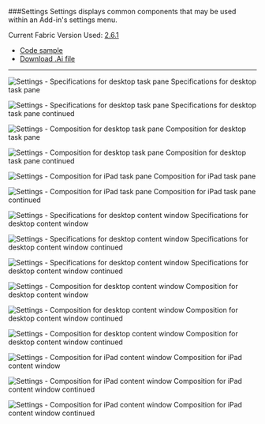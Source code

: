 ###Settings
Settings displays common components that may be used within an Add-in's settings menu.

Current Fabric Version Used: [2.6.1](https://github.com/OfficeDev/office-ui-fabric-core/releases/tag/2.6.1)

* [Code sample](https://github.com/OfficeDev/Office-Add-in-UX-Design-Patterns-Code/tree/master/templates/settings)
* [Download .Ai file](https://github.com/OfficeDev/Office-Add-in-UX-Design-Patterns/blob/master/Patterns/Source%20Files/Settings.ai?raw=true)

***

![Settings - Specifications for desktop task pane](https://raw.githubusercontent.com/OfficeDev/Office-Add-in-UX-Design-Patterns/master/Patterns/Assets/Settings/Settings_Desktop_Task_Pane_Callouts.png)
Specifications for desktop task pane 


![Settings - Specifications for desktop task pane](https://raw.githubusercontent.com/OfficeDev/Office-Add-in-UX-Design-Patterns/master/Patterns/Assets/Settings/Settings_Desktop_Task_Pane_Callouts_2.png)
Specifications for desktop task pane continued


![Settings - Composition for desktop task pane](https://raw.githubusercontent.com/OfficeDev/Office-Add-in-UX-Design-Patterns/master/Patterns/Assets/Settings/Settings_Desktop_Task_Pane_Comp.png)
Composition for desktop task pane 


![Settings - Composition for desktop task pane](https://raw.githubusercontent.com/OfficeDev/Office-Add-in-UX-Design-Patterns/master/Patterns/Assets/Settings/Settings_Desktop_Task_Pane_Comp_2.png)
Composition for desktop task pane continued


![Settings - Composition for iPad task pane](https://raw.githubusercontent.com/OfficeDev/Office-Add-in-UX-Design-Patterns/master/Patterns/Assets/Settings/Settings_iPad_Task_Pane_Comp.png)
Composition for iPad task pane 


![Settings - Composition for iPad task pane](https://raw.githubusercontent.com/OfficeDev/Office-Add-in-UX-Design-Patterns/master/Patterns/Assets/Settings/Settings_iPad_Task_Pane_Comp_2.png)
Composition for iPad task pane continued


![Settings - Specifications for desktop content window](https://raw.githubusercontent.com/OfficeDev/Office-Add-in-UX-Design-Patterns/master/Patterns/Assets/Settings/Settings_Desktop_Content_Window_Callouts.png)
Specifications for desktop content window


![Settings - Specifications for desktop content window](https://raw.githubusercontent.com/OfficeDev/Office-Add-in-UX-Design-Patterns/master/Patterns/Assets/Settings/Settings_Desktop_Content_Window_Callouts_2.png)
Specifications for desktop content window continued


![Settings - Specifications for desktop content window](https://raw.githubusercontent.com/OfficeDev/Office-Add-in-UX-Design-Patterns/master/Patterns/Assets/Settings/Settings_Desktop_Content_Window_Callouts_3.png)
Specifications for desktop content window continued


![Settings - Composition for desktop content window](https://raw.githubusercontent.com/OfficeDev/Office-Add-in-UX-Design-Patterns/master/Patterns/Assets/Settings/Settings_Desktop_Content_Window_Comp.png)
Composition for desktop content window


![Settings - Composition for desktop content window](https://raw.githubusercontent.com/OfficeDev/Office-Add-in-UX-Design-Patterns/master/Patterns/Assets/Settings/Settings_Desktop_Content_Window_Comp_2.png)
Composition for desktop content window continued


![Settings - Composition for desktop content window](https://raw.githubusercontent.com/OfficeDev/Office-Add-in-UX-Design-Patterns/master/Patterns/Assets/Settings/Settings_Desktop_Content_Window_Comp_3.png)
Composition for desktop content window continued


![Settings - Composition for iPad content window](https://raw.githubusercontent.com/OfficeDev/Office-Add-in-UX-Design-Patterns/master/Patterns/Assets/Settings/Settings_iPad_Content_Window_Comp.png)
Composition for iPad content window


![Settings - Composition for iPad content window](https://raw.githubusercontent.com/OfficeDev/Office-Add-in-UX-Design-Patterns/master/Patterns/Assets/Settings/Settings_iPad_Content_Window_Comp_2.png)
Composition for iPad content window continued


![Settings - Composition for iPad content window](https://raw.githubusercontent.com/OfficeDev/Office-Add-in-UX-Design-Patterns/master/Patterns/Assets/Settings/Settings_iPad_Content_Window_Comp_3.png)
Composition for iPad content window continued
